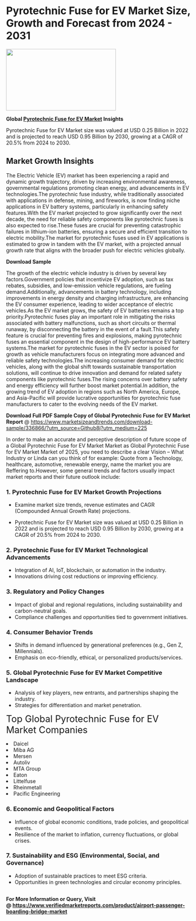 <H1>Pyrotechnic Fuse for EV Market Size, Growth and Forecast from 2024 - 2031</H1><img class="aligncenter size-medium wp-image-584254" src="https://thirdeyenews.in/wp-content/uploads/2024/09/Global-Market-Research-300x168.jpeg" alt="" width="300" height="168" /><p><strong>Global&nbsp;<a href="https://www.marketsizeandtrends.com/download-sample/336866/?utm_source=Github8j?utm_medium=225">Pyrotechnic Fuse for EV Market</a> Insights</strong></p><p>Pyrotechnic Fuse for EV Market size was valued at USD 0.25 Billion in 2022 and is projected to reach USD 0.95 Billion by 2030, growing at a CAGR of 20.5% from 2024 to 2030.</p><p><h2>Market Growth Insights</h2> <p>The Electric Vehicle (EV) market has been experiencing a rapid and dynamic growth trajectory, driven by increasing environmental awareness, governmental regulations promoting clean energy, and advancements in EV technologies.The pyrotechnic fuse industry, while traditionally associated with applications in defense, mining, and fireworks, is now finding niche applications in EV battery systems, particularly in enhancing safety features.With the EV market projected to grow significantly over the next decade, the need for reliable safety components like pyrotechnic fuses is also expected to rise.These fuses are crucial for preventing catastrophic failures in lithium-ion batteries, ensuring a secure and efficient transition to electric mobility.The market for pyrotechnic fuses used in EV applications is estimated to grow in tandem with the EV market, with a projected annual growth rate that aligns with the broader push for electric vehicles globally.</p> <p><strong>Download Sample</strong></p> <p>The growth of the electric vehicle industry is driven by several key factors.Government policies that incentivize EV adoption, such as tax rebates, subsidies, and low-emission vehicle regulations, are fueling demand.Additionally, advancements in battery technology, including improvements in energy density and charging infrastructure, are enhancing the EV consumer experience, leading to wider acceptance of electric vehicles.As the EV market grows, the safety of EV batteries remains a top priority.Pyrotechnic fuses play an important role in mitigating the risks associated with battery malfunctions, such as short circuits or thermal runaway, by disconnecting the battery in the event of a fault.This safety feature is crucial for preventing fires and explosions, making pyrotechnic fuses an essential component in the design of high-performance EV battery systems.The market for pyrotechnic fuses in the EV sector is poised for growth as vehicle manufacturers focus on integrating more advanced and reliable safety technologies.The increasing consumer demand for electric vehicles, along with the global shift towards sustainable transportation solutions, will continue to drive innovation and demand for related safety components like pyrotechnic fuses.The rising concerns over battery safety and energy efficiency will further boost market potential.In addition, the growing trend of EV adoption in regions such as North America, Europe, and Asia-Pacific will provide lucrative opportunities for pyrotechnic fuse manufacturers to cater to the evolving needs of the EV market.<p><span class=""><strong>Download Full PDF Sample Copy of Global Pyrotechnic Fuse for EV Market Report</strong> @ <a href="https://www.marketsizeandtrends.com/download-sample/336866/?utm_source=Github8j?utm_medium=225" target="_blank">https://www.marketsizeandtrends.com/download-sample/336866/?utm_source=Github8j?utm_medium=225</a></span></p><p>In order to make an accurate and perceptive description of future scope of a Global&nbsp;Pyrotechnic Fuse for EV Market Market as Global&nbsp;Pyrotechnic Fuse for EV Market Market of 2025, you need to describe a clear Vision &ndash; What Industry or Linda can you think of for example: Quote from a Technology, healthcare, automotive, renewable energy, name the market you are Reffering to.However, some general trends and factors usually impact market reports and their future outlook include:</p><h3>1.&nbsp;<strong>Pyrotechnic Fuse for EV Market Growth Projections</strong></h3><ul><li>Examine market size trends, revenue estimates and CAGR (Compounded Annual Growth Rate) projections.</li><li><p>Pyrotechnic Fuse for EV Market size was valued at USD 0.25 Billion in 2022 and is projected to reach USD 0.95 Billion by 2030, growing at a CAGR of 20.5% from 2024 to 2030.</p></li></ul><h3>2.&nbsp;<strong>Pyrotechnic Fuse for EV Market Technological Advancements</strong></h3><ul><li>Integration of AI, IoT, blockchain, or automation in the industry.</li><li>Innovations driving cost reductions or improving efficiency.</li></ul><h3>3.&nbsp;<strong>Regulatory and Policy Changes</strong></h3><ul><li>Impact of global and regional regulations, including sustainability and carbon-neutral goals.</li><li>Compliance challenges and opportunities tied to government initiatives.</li></ul><h3>4.&nbsp;<strong>Consumer Behavior Trends</strong></h3><ul><li>Shifts in demand influenced by generational preferences (e.g., Gen Z, Millennials).</li><li>Emphasis on eco-friendly, ethical, or personalized products/services.</li></ul><h3>5.&nbsp;<strong>Global Pyrotechnic Fuse for EV Market Competitive Landscape</strong></h3><ul><li>Analysis of key players, new entrants, and partnerships shaping the industry.</li><li>Strategies for differentiation and market penetration.</li></ul><p data-pm-slice="1 1 []"><span style="color: inherit; font-family: inherit; font-size: 25px;">Top Global Pyrotechnic Fuse for EV Market Companies</span></p><div class="" data-test-id=""><p><li>Daicel</li><li> Miba AG</li><li> Mersen</li><li> Autoliv</li><li> MTA Group</li><li> Eaton</li><li> Littelfuse</li><li> Rheinmetall</li><li> Pacific Engineering</li></p></div><h3>6.&nbsp;<strong>Economic and Geopolitical Factors</strong></h3><ul><li>Influence of global economic conditions, trade policies, and geopolitical events.</li><li>Resilience of the market to inflation, currency fluctuations, or global crises.</li></ul><h3>7.&nbsp;<strong>Sustainability and ESG (Environmental, Social, and Governance)</strong></h3><ul><li>Adoption of sustainable practices to meet ESG criteria.</li><li>Opportunities in green technologies and circular economy principles.</li></ul><h2><strong style="font-size: 14px;">For More Information or Query, Visit @&nbsp;</strong><a style="background-color: #ffffff; font-size: 14px;" href="https://www.marketsizeandtrends.com/report/pyrotechnic-fuse-for-ev-market/" target="_blank">https://www.verifiedmarketreports.com/product/airport-passenger-boarding-bridge-market</a></h2>